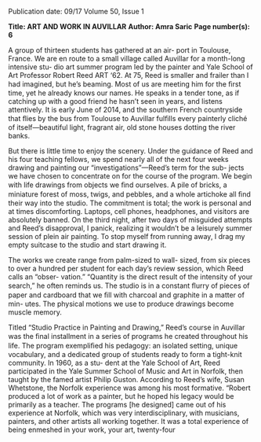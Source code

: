Publication date: 09/17
Volume 50, Issue 1

**Title: ART AND WORK IN AUVILLAR**
**Author: Amra Saric**
**Page number(s): 6**

A group of thirteen students has gathered at an air-
port in Toulouse, France. We are en route to a small 
village called Auvillar for a month-long intensive stu-
dio art summer program led by the painter and Yale 
School of Art Professor Robert Reed ART ‘62. At 75, 
Reed is smaller and frailer than I had imagined, but 
he’s beaming. Most of us are meeting him for the ﬁrst 
time, yet he already knows our names. He speaks in a 
tender tone, as if catching up with a good friend he 
hasn’t seen in years, and listens attentively. It is early 
June of 2014, and the southern French countryside that 
ﬂies by the bus from Toulouse to Auvillar fulﬁlls every 
painterly cliché of itself—beautiful light, fragrant air, 
old stone houses dotting the river banks.


But there is little time to enjoy the scenery. Under 
the guidance of Reed and his four teaching fellows, we 
spend nearly all of the next four weeks drawing and 
painting our “investigations”—Reed’s term for the sub-
jects we have chosen to concentrate on for the course of 
the program. We begin with life drawings from objects 
we ﬁnd ourselves. A pile of bricks, a miniature forest of 
moss, twigs, and pebbles, and a whole artichoke all ﬁnd 
their way into the studio. The commitment is total; the 
work is personal and at times discomforting. Laptops, 
cell phones, headphones, and visitors are absolutely 
banned. On the third night, after two days of misguided 
attempts and Reed’s disapproval, I panick, realizing it 
wouldn’t be a leisurely summer session of plein air 
painting. To stop myself from running away, I drag my 
empty suitcase to the studio and start drawing it.


The works we create range from palm-sized to wall-
sized, from six pieces to over a hundred per student for 
each day’s review session, which Reed calls an “obser-
vation.” “Quantity is the direct result of the intensity 
of your search,” he often reminds us. The studio is in 
a constant ﬂurry of pieces of paper and cardboard that 
we ﬁll with charcoal and graphite in a matter of min-
utes. The physical motions we use to produce drawings 
become muscle memory.


Titled “Studio Practice in Painting and Drawing,” 
Reed’s course in Auvillar was the ﬁnal installment in a 
series of programs he created throughout his life. The 
program exempliﬁed his pedagogy: an isolated setting, 
unique vocabulary, and a dedicated group of students 
ready to form a tight-knit community. In 1960, as a stu-
dent at the Yale School of Art, Reed participated in the 
Yale Summer School of Music and Art in Norfolk, then 
taught by the famed artist Philip Guston. According to 
Reed’s wife, Susan Whetstone, the Norfolk experience 
was among his most formative. “Robert produced a lot 
of work as a painter, but he hoped his legacy would 
be primarily as a teacher. The programs [he designed] 
came out of his experience at Norfolk, which was very 
interdisciplinary, with musicians, painters, and other 
artists all working together. It was a total experience 
of being enmeshed in your work, your art, twenty-four